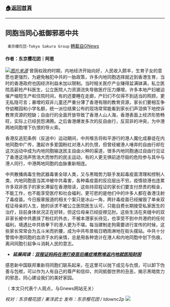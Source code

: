 ###  [:house:返回首頁](https://github.com/ourhimalayas/txt)
---


## 同胞当同心抵御邪恶中共
` 東京櫻花団-Tokyo Sakura Group` [轉載自GNews](https://gnews.org/zh-hans/1593885/)

#### 作者：东京樱花团｜阿恩
![](https://assets.gnews.org/wp-content/uploads/2021/10/KTUJjeWM40UJTq53NgXKIL5mihX6LEjNNYFcQDWBXE.jpg)[*图片来源*](https://cdn.hk01.com/di/media/images/dw/20211012/524607865659330560687423.jpeg/KTUJjeWM40UJTq53NgXKIL5mihX6LEjNNYFcQDWBXEA?v=w1920)
曾荫权政府时期，内地经济开始向好，人民收入颇丰，生育子女的意愿也更强烈，为避免触犯中共的一胎政策，许多内地同胞选择就近到香港生育，当时的香港政府也因经济利益未加以限制。当时相关医疗产业赚得盆满钵满，私立医院高薪抢产科医生，公立医院人力资源流失导致医疗压力爆增，许多本地产妇被迫催产缩短生产和住院时间，有的还要睡在走廊，产妇们不仅得不到适当的照顾，更无私隐可言；暴增的双非儿童还严重分薄了香港有限的教育资源，家长们要相互争夺幼稚园和小学名额，统一派位结果公布的现场常常能看到家长们声泪俱下地控诉教育资源的短缺；自由行的全面开放导致了香港人山人海，香港表面上经济形势畅旺，实际上已经民怨沸腾。之后香港爆发多次的反自由行，反双非的冲突，为中港两地同胞埋下仇恨的导火索。

香港反逃犯条例（反送中）运动期间，中共喉舌将和平游行的港人魔化成暴徒在内地同胞中广传，激起许多爱国粉红对港人的仇恨，但曾经被港人唾弃的自由行却在这次运动中成为内地同胞输送民主自由火种的渠道，很多内地同胞通过自由行见证了香港这场声势浩大而惨烈的民主运动，有的人更无惧前途尽毁的危险参与其中与港人同行，中港两地同胞的血脉重新相连。

中共散播病毒生物武器毒害全球人类，又与黑暗势力联手发起毒疫苗清理和控制人类，内地同胞首当其冲被中共毒害，各种毒疫苗的反应层出不穷。疫情锁港也连累许多双非孩子的家长滞留在香港陪读，这些持双程证的家长们要支付昂贵的租金，不能工作，也不能享受医疗和社会福利，更可悲的是他们中的许多人都在香港注射了毒疫苗。今日报章报道的相关个案只是冰山一角，两针毒疫苗已经摧毁了单亲双程证母亲的人生，她的诉求不被公立医院医生认可，只能自费长期接受私家医生的治疗，目前身体状况正在好转，但这位母亲已经捉襟见肘。这些生活在夹缝中的双非家长被中共裹挟了粉红的外衣，不被本港家长待见，也享受不到中共港府的任何福利，境遇比中共铁拳下的港人更为不堪。每当建制走狗需要进行宣传的时候，这些家长常常会为五斗米而折腰，成为中共布景板日晒雨淋地在街头摆站。中共十分警惕中港同胞的血浓于水的亲情，总是用各种诡计在港人和内地同胞中划下伤痕，离间同胞引起争斗消耗人民的意志。

- ***延展阅读：***[***双程证妈妈在港打疫苗后痛症难熬难返内地就医陷财困***](https://www.hk01.com/%E4%B8%AD%E5%9C%8B%E8%A7%80%E5%AF%9F/685391/%E9%9B%99%E7%A8%8B%E8%AD%89%E5%AA%BD%E5%AA%BD%E6%BB%AF%E6%B8%AF-%E4%B8%89-%E5%9C%A8%E6%B8%AF%E6%89%93%E7%96%AB%E8%8B%97%E5%BE%8C%E7%97%9B%E7%97%87%E9%9B%A3%E7%86%AC-%E9%9B%A3%E8%BF%94%E5%85%A7%E5%9C%B0%E5%B0%B1%E9%86%AB%E9%99%B7%E8%B2%A1%E5%9B%B0)


感恩新中国联邦重新将同胞们联系起来，在这里可以抛下成见与仇恨，可以卸下伪善与包袱，可以作为人有自己的尊严和信仰，共同抵御世界的丑恶，揭示黑暗势力的邪恶，同心建设我们的美好家园。

（ 本文只代表个人观点，与Gnews网站无关）

*校对：东京樱花团 / 東洋武士*
*发布：东京樱花团 / tdownc2p*
![](https://assets.gnews.org/wp-content/uploads/2021/08/image0-1-36.jpg)
